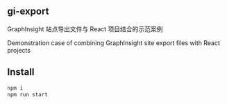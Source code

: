 ## gi-export

GraphInsight 站点导出文件与 React 项目结合的示范案例

Demonstration case of combining GraphInsight site export files with React projects

## Install

```bash
npm i
npm run start
```
